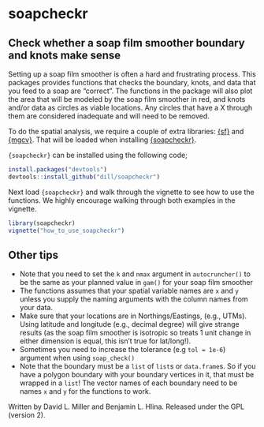 # soapcheckr

## Check whether a soap film smoother boundary and knots make sense

Setting up a soap film smoother is often a hard and frustrating process.
This packages provides functions that checks the boundary, knots, and
data that you feed to a soap are “correct”. The functions in the package
will also plot the area that will be modeled by the soap film smoother
in red, and knots and/or data as circles as viable locations. Any
circles that have a X through them are considered inadequate and will
need to be removed.

To do the spatial analysis, we require a couple of extra libraries:
[{sf}](https://r-spatial.github.io/sf/) and
[{mgcv}](https://cran.r-project.org/web/packages/mgcv/index.html). That
will be loaded when installing
[{soapcheckr}](https://github.com/dill/soap_checker).

`{soapcheckr}` can be installed using the following code;

``` r
install.packages("devtools")
devtools::install_github("dill/soapcheckr")
```

Next load `{soapcheckr}` and walk through the vignette to see how to use
the functions. We highly encourage walking through both examples in the
vignette.

``` r
library(soapcheckr)
vignette("how_to_use_soapcheckr")
```

## Other tips

- Note that you need to set the `k` and `nmax` argument in
  `autocruncher()` to be the same as your planned value in `gam()` for
  your soap film smoother
- The functions assumes that your spatial variable names are `x` and `y`
  unless you supply the naming arguments with the column names from your
  data.
- Make sure that your locations are in Northings/Eastings, (e.g., UTMs).
  Using latitude and longitude (e.g., decimal degree) will give strange
  results (as the soap film smoother is isotropic so treats 1 unit
  change in either dimension is equal, this isn’t true for lat/long!).
- Sometimes you need to increase the tolerance (e.g `tol = 1e-6`)
  argument when using `soap_check()`
- Note that the boundary must be a `list` of `list`s or `data.frame`s.
  So if you have a polygon boundary with your boundary vertices in it,
  that must be wrapped in a `list`! The vector names of each boundary
  need to be names `x` and `y` for the functions to work.

Written by David L. Miller and Benjamin L. Hlina. Released under the GPL
(version 2).
